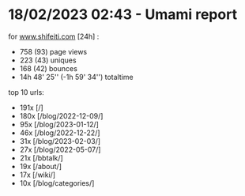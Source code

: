 # 18/02/2023 02:43 - Umami report
for www.shifeiti.com [24h] :

 - 758 (93) page views
 - 223 (43) uniques
 - 168 (42) bounces
 - 14h 48' 25'' (-1h 59' 34'') totaltime


top 10 urls:
 - 191x [/]
 - 180x [/blog/2022-12-09/]
 - 95x [/blog/2023-01-12/]
 - 46x [/blog/2022-12-22/]
 - 31x [/blog/2023-02-03/]
 - 27x [/blog/2022-05-07/]
 - 21x [/bbtalk/]
 - 19x [/about/]
 - 17x [/wiki/]
 - 10x [/blog/categories/]


